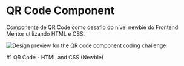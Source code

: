 # QR Code Component
Componente de QR Code como desafio do nível newbie do Frontend Mentor utilizando HTML e CSS.

![Design preview for the QR code component coding challenge](./design/desktop-preview.jpg)

#1 QR Code - HTML and CSS (Newbie)
